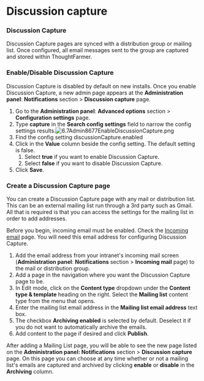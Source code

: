 # Discussion capture

### Discussion Capture

Discussion Capture pages are synced with a distribution group or mailing list. Once configured, all email messages sent to the group are captured and stored within ThoughtFarmer.

### Enable/Disable Discussion Capture

Discussion Capture is disabled by default on new installs. Once you enable Discussion Capture, a new admin page appears at the **Administration panel**: **Notifications** section &gt; **Discussion capture** page.

1. Go to the **Administration panel**: **Advanced options** section &gt; **Configuration settings** page.
2. Type **capture** in the **Search config settings** field to narrow the config settings results.![6.7Admin8677EnableDiscussionCapture.png](https://community.thoughtfarmer.com/imagethumb/846233600000/16487/600x600/False/6.7Admin8677EnableDiscussionCapture.png)
3. Find the config setting discussionCapture.enabled
4. Click in the **Value** column beside the config setting. The default setting is false.
   1. Select **true** if you want to enable Discussion Capture.
   2. Select **false** if you want to disable Discussion Capture.
5. Click **Save**.

### Create a Discussion Capture page

You can create a Discussion Capture page with any mail or distribution list. This can be an external mailing list run through a 3rd party such as Gmail. All that is required is that you can access the settings for the mailing list in order to add addresses.  
  
Before you begin, incoming email must be enabled. Check the [Incoming email](https://support.thoughtfarmer.com/content/105886) page. You will need this email address for configuring Discussion Capture.

1. Add the email address from your intranet's incoming mail screen \(**Administration panel**: **Notifications** section &gt; **Incoming mail** page\) to the mail or distribution group.
2. Add a page in the navigation where you want the Discussion Capture page to be.
3. In Edit mode, click on the **Content type** dropdown under the **Content type & template** heading on the right. Select the **Mailing list** content type from the menu that opens.
4. Enter the mailing list email address in the **Mailing list email address** text box.
5. The checkbox **Archiving enabled** is selected by default. Deselect it if you do not want to automatically archive the emails.
6. Add content to the page if desired and click **Publish**.

After adding a Mailing List page, you will be able to see the new page listed on the **Administration panel: Notifications** section &gt; **Discussion capture** page. On this page you can choose at any time whether or not a mailing list's emails are captured and archived by clicking **enable** or **disable** in the **Archiving** column.  



